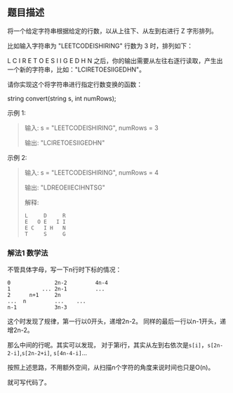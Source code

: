## 题目描述
将一个给定字符串根据给定的行数，以从上往下、从左到右进行 Z 字形排列。

比如输入字符串为 "LEETCODEISHIRING" 行数为 3 时，排列如下：

L   C   I   R
E T O E S I I G
E   D   H   N
之后，你的输出需要从左往右逐行读取，产生出一个新的字符串，比如："LCIRETOESIIGEDHN"。

请你实现这个将字符串进行指定行数变换的函数：

string convert(string s, int numRows);

示例 1:
>输入: s = "LEETCODEISHIRING", numRows = 3
>
>输出: "LCIRETOESIIGEDHN"

示例 2:
>输入: s = "LEETCODEISHIRING", numRows = 4
>
>输出: "LDREOEIIECIHNTSG"
>
>解释:
>```
>L     D     R
>E   O E   I I
>E C   I H   N
>T     S     G
>```


### 解法1 数学法
不管具体字母，写一下n行时下标的情况：
```text
0              2n-2         4n-4
1          ... 2n-1         ...
2      n+1     2n
...  n         ...    ...
n-1            3n-3
```
这个时发现了规律，第一行以0开头，递增2n-2。
同样的最后一行以n-1开头，递增2n-2。

那么中间的行呢。其实可以发现，
对于第i行，其实从左到右依次是`s[i]`，`s[2n-2-i]`,`s[2n-2+i]`, `s[4n-4-i]`...

按照上述思路，不用额外空间，从扫描n个字符的角度来说时间也只是O(n)。

就可写代码了。